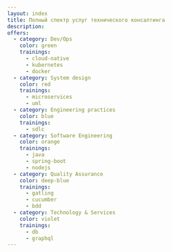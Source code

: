 ```yaml
---
layout: index
title: Полный спектр услуг технического консалтинга
description: 
offers:
  - category: Dev/Ops
    color: green
    trainings:
      - cloud-native
      - kubernetes
      - docker
  - category: System design
    color: red
    trainings:
      - microservices
      - uml
  - category: Engineering practices
    color: blue
    trainings:
      - sdlc
  - category: Software Engineering
    color: orange
    trainings:
      - java
      - spring-boot
      - nodejs
  - category: Quality Assurance
    color: deep-blue
    trainings:
      - gatling
      - cucumber
      - bdd
  - category: Technology & Services
    color: violet
    trainings:
      - db
      - graphql
---
```

